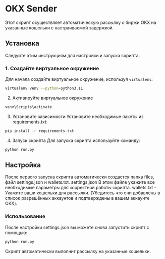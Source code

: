 # OKX Sender
Этот скрипт осуществляет автоматическую рассылку с биржи OKX на указанные кошельки с настраиваемой задержкой.
## Установка
Следуйте этим инструкциям для настройки и запуска скрипта.
### 1. Создайте виртуальное окружение
Для начала создайте виртуальное окружение, используя `virtualenv`:
```bash
virtualenv venv --python=python3.11
```
2. Активируйте виртуальное окружение
```bash
venv\Scripts\activate
```
3. Установите зависимости
Установите необходимые пакеты из requirements.txt:
```bash
pip install -r requirements.txt
```
4. Запуск скрипта
Для запуска скрипта используйте команду:

```bash
python run.py
```
## Настройка
После первого запуска скрипта автоматически создастся папка files, файл settings.json и wallets.txt. 
settings.json В этом файле укажите все необходимые параметры для корректной работы скрипта.
wallets.txt - Укажите ваши кошельки для рассылки. (Убедитесь что они добавлены в список разрешённых аккаунтов и подтверждены в вашем аккаунте OKX).
### Использование
После настройки settings.json вы можете снова запустить скрипт с помощью:
```bash
python run.py
```
Скрипт автоматически выполнит рассылку на указанные кошельки.